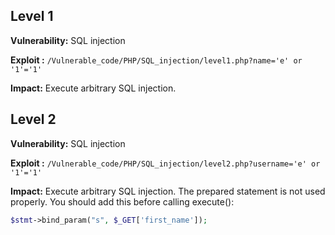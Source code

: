 
## Level 1

**Vulnerability:** SQL injection

**Exploit :** `/Vulnerable_code/PHP/SQL_injection/level1.php?name='e' or '1'='1'`

**Impact:** Execute arbitrary SQL injection.



## Level 2

**Vulnerability:** SQL injection

**Exploit :** `/Vulnerable_code/PHP/SQL_injection/level2.php?username='e' or '1'='1'`

**Impact:** Execute arbitrary SQL injection. The prepared statement is not used properly. You should add this before calling execute():
```php
$stmt->bind_param("s", $_GET['first_name']);
```


